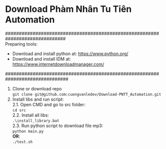 # Download Phàm Nhân Tu Tiên Automation
##############################################################################<br />
Preparing tools:<br />
* Download and install python at: https://www.python.org/<br />
* Download and install IDM at: https://www.internetdownloadmanager.com/<br />

###############################################################################<br />
1. Clone or download repo<br />
``` git clone git@github.com:cuongvanledev/Download-PNTT_Automation.git ``` <br />
2. Install libs and run script:<br />
   2.1. Open CMD and go to src folder:<br />
```cd src```<br />
   2.2. Install all libs:<br />
```.\install_library.bat``` <br />
   2.3. Run python script to download file mp3:<br />
```python main.py``` <br />**OR**:<br />
```./test.sh```

